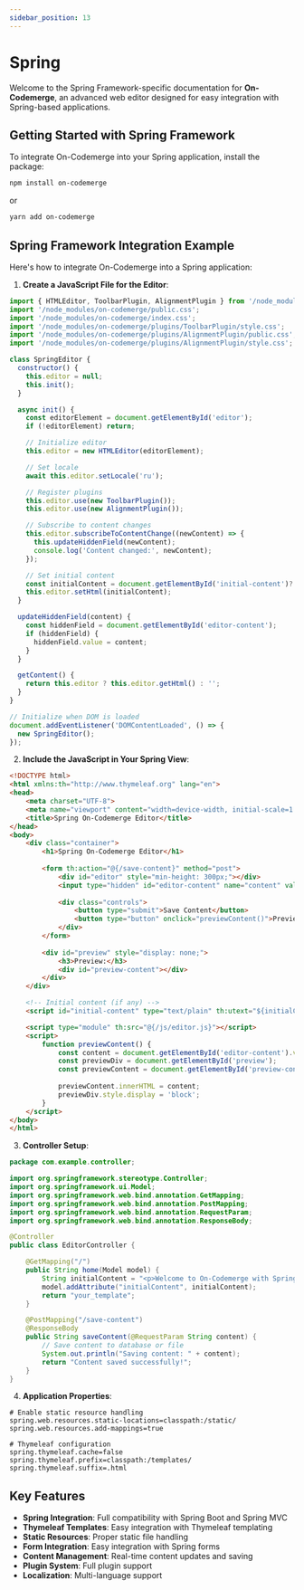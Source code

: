 ```yaml
---
sidebar_position: 13
---
```


# Spring

Welcome to the Spring Framework-specific documentation for **On-Codemerge**, an advanced web editor designed for easy integration with Spring-based applications.

## Getting Started with Spring Framework

To integrate On-Codemerge into your Spring application, install the package:

```bash
npm install on-codemerge
```

or

```bash
yarn add on-codemerge
```

## Spring Framework Integration Example

Here's how to integrate On-Codemerge into a Spring application:

1. **Create a JavaScript File for the Editor**:

```javascript title="src/main/resources/static/js/editor.js"
import { HTMLEditor, ToolbarPlugin, AlignmentPlugin } from '/node_modules/on-codemerge/index.js';
import '/node_modules/on-codemerge/public.css';
import '/node_modules/on-codemerge/index.css';
import '/node_modules/on-codemerge/plugins/ToolbarPlugin/style.css';
import '/node_modules/on-codemerge/plugins/AlignmentPlugin/public.css';
import '/node_modules/on-codemerge/plugins/AlignmentPlugin/style.css';

class SpringEditor {
  constructor() {
    this.editor = null;
    this.init();
  }

  async init() {
    const editorElement = document.getElementById('editor');
    if (!editorElement) return;

    // Initialize editor
    this.editor = new HTMLEditor(editorElement);

    // Set locale
    await this.editor.setLocale('ru');

    // Register plugins
    this.editor.use(new ToolbarPlugin());
    this.editor.use(new AlignmentPlugin());

    // Subscribe to content changes
    this.editor.subscribeToContentChange((newContent) => {
      this.updateHiddenField(newContent);
      console.log('Content changed:', newContent);
    });

    // Set initial content
    const initialContent = document.getElementById('initial-content')?.textContent || 'Welcome to On-Codemerge with Spring!';
    this.editor.setHtml(initialContent);
  }

  updateHiddenField(content) {
    const hiddenField = document.getElementById('editor-content');
    if (hiddenField) {
      hiddenField.value = content;
    }
  }

  getContent() {
    return this.editor ? this.editor.getHtml() : '';
  }
}

// Initialize when DOM is loaded
document.addEventListener('DOMContentLoaded', () => {
  new SpringEditor();
});
```

2. **Include the JavaScript in Your Spring View**:

```html title="src/main/resources/templates/your_template.html"
<!DOCTYPE html>
<html xmlns:th="http://www.thymeleaf.org" lang="en">
<head>
    <meta charset="UTF-8">
    <meta name="viewport" content="width=device-width, initial-scale=1.0">
    <title>Spring On-Codemerge Editor</title>
</head>
<body>
    <div class="container">
        <h1>Spring On-Codemerge Editor</h1>
        
        <form th:action="@{/save-content}" method="post">
            <div id="editor" style="min-height: 300px;"></div>
            <input type="hidden" id="editor-content" name="content" value="">
            
            <div class="controls">
                <button type="submit">Save Content</button>
                <button type="button" onclick="previewContent()">Preview</button>
            </div>
        </form>
        
        <div id="preview" style="display: none;">
            <h3>Preview:</h3>
            <div id="preview-content"></div>
        </div>
    </div>

    <!-- Initial content (if any) -->
    <script id="initial-content" type="text/plain" th:utext="${initialContent}">Welcome to On-Codemerge with Spring!</script>

    <script type="module" th:src="@{/js/editor.js}"></script>
    <script>
        function previewContent() {
            const content = document.getElementById('editor-content').value;
            const previewDiv = document.getElementById('preview');
            const previewContent = document.getElementById('preview-content');
            
            previewContent.innerHTML = content;
            previewDiv.style.display = 'block';
        }
    </script>
</body>
</html>
```

3. **Controller Setup**:

```java title="src/main/java/com/example/controller/EditorController.java"
package com.example.controller;

import org.springframework.stereotype.Controller;
import org.springframework.ui.Model;
import org.springframework.web.bind.annotation.GetMapping;
import org.springframework.web.bind.annotation.PostMapping;
import org.springframework.web.bind.annotation.RequestParam;
import org.springframework.web.bind.annotation.ResponseBody;

@Controller
public class EditorController {

    @GetMapping("/")
    public String home(Model model) {
        String initialContent = "<p>Welcome to On-Codemerge with Spring!</p>";
        model.addAttribute("initialContent", initialContent);
        return "your_template";
    }

    @PostMapping("/save-content")
    @ResponseBody
    public String saveContent(@RequestParam String content) {
        // Save content to database or file
        System.out.println("Saving content: " + content);
        return "Content saved successfully!";
    }
}
```

4. **Application Properties**:

```properties title="src/main/resources/application.properties"
# Enable static resource handling
spring.web.resources.static-locations=classpath:/static/
spring.web.resources.add-mappings=true

# Thymeleaf configuration
spring.thymeleaf.cache=false
spring.thymeleaf.prefix=classpath:/templates/
spring.thymeleaf.suffix=.html
```

## Key Features

- **Spring Integration**: Full compatibility with Spring Boot and Spring MVC
- **Thymeleaf Templates**: Easy integration with Thymeleaf templating
- **Static Resources**: Proper static file handling
- **Form Integration**: Easy integration with Spring forms
- **Content Management**: Real-time content updates and saving
- **Plugin System**: Full plugin support
- **Localization**: Multi-language support
